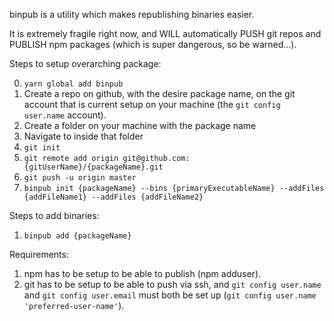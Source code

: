 binpub is a utility which makes republishing binaries easier.

It is extremely fragile right now, and WILL automatically PUSH git repos and PUBLISH npm packages (which is super dangerous, so be warned...).

Steps to setup overarching package:

0) `yarn global add binpub`
1) Create a repo on github, with the desire package name, on the git account that is current setup on your machine (the `git config user.name` account).
2) Create a folder on your machine with the package name
3) Navigate to inside that folder
4) `git init`
5) `git remote add origin git@github.com:{gitUserName}/{packageName}.git`
6) `git push -u origin master`
7) `binpub init {packageName} --bins {primaryExecutableName} --addFiles {addFileName1} --addFiles {addFileName2}`

Steps to add binaries:
1) `binpub add {packageName}`

Requirements:
1) npm has to be setup to be able to publish (npm adduser).
2) git has to be setup to be able to push via ssh, and `git config user.name` and `git config user.email` must both be set up (`git config user.name 'preferred-user-name'`).
